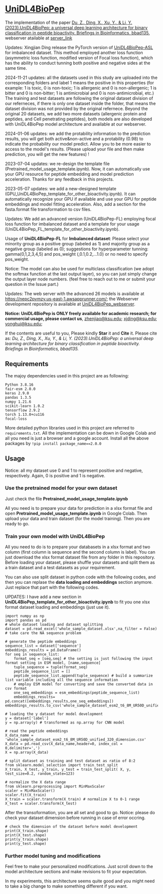 # [UniDL4BioPep](https://nepc2pvmzy.us-east-1.awsapprunner.com/)

The implementation of the paper  [Du, Z., Ding, X., Xu, Y., & Li, Y. (2023).UniDL4BioPep: a universal deep learning architecture for binary classification in peptide bioactivity. Briefings in Bioinformatics, bbad135.](https://www.researchgate.net/publication/369832351_UniDL4BioPep_a_universal_deep_learning_architecture_for_binary_classification_in_peptide_bioactivity)
webserver atailable at [server_link](https://nepc2pvmzy.us-east-1.awsapprunner.com/)

Updates: Xingjian Ding release the PyTorch version of [UniDL4BioPep-ASL](https://github.com/David-Dingle/UniDL4BioPep_ASL_PyTorch) for imbalanced dataset. This method employed another loss function (asymmetric loss function, modified version of Focal loss function), which has the ability to conduct tunning both positive and negative sides at the same time.


2024-11-21 updates: all the datasets used in this study are uploaded into the corresponding folders and label 1 means the positive in this properties (for example: 1 is toxic, 0 is non-toxic; 1 is allergenic and 0 is non-allergenic; 1 is bitter and 0 is non-bitter; 1 is antimicrobial and 0 is non-antimicrobial, etc.) The training and test datasets are following the original dataset division of our referneces, if there is only one dataset inside the folder, that means the dataset division was not provided by the original refernece. 
Beyond the original 20 datasets, we add two more datasets (allergenic protein and peptides, and Cell penetrating peptides), both models are also developed with UniDL4BioPep model architecture and available at our webserver. 


2024-01-06 updates: we add the protability information to the prediction results, you will get both active&non-active and a protability (0.98) to indicate the probability our model predict. Allow you to be more easier to access to the model's results. (Please upload your file and then make prediction, you will get the new features) ! 

2023-07-04 updates: we re-design the template file (Pretrained_model_usage_template.ipynb). Now, it  can automatically use your GPU resource for peptide embedding and model prediction acceleration. Thanks for any feedback in this projects. 

2023-05-07 updates: we add a new-designed template (GPU_UniDL4BioPep_template_for_other_bioactivity.ipynb). It can automatically recognize your GPU if available and use your GPU for peptide embeddings and model fitting acceleration. Also, add a section for the fasta.format file transformation to csv files. 

Updates:  We add an advanced version (UniDL4BioPep-FL) employing focal loss function for imbalanced dataset and a template for your usage (UniDL4BioPep_FL_template_for_other_bioactivity.ipynb).

Usage of **UniDL4BioPep-FL** for **Imbalanced dataset**: Please select your minority group as a positive group (labeled as 1) and majority group as a negative group (labeled as 0); suggestions for hyperparameter tunning: gamma(0,1,2,3,4,5) and pos_weight (,0.1,0.2,...1.0) or no need to specify pos_weight. 

Notice: The model can also be used for multiclass classification (we adopt the softmax function at the last output layer), so you can just simply change the output layer node numbers. (feel free to reach out to me or submit your question in the Issue part.)

Updates: The web server with the advanced 26 models is available at https://nepc2pvmzy.us-east-1.awsapprunner.com/; the Webserver development repository is available at [UniDL4BioPep_webserver](https://github.com/dzjxzyd/UniDL4BioPep_web_server). 

**Notice: UniDL4BioPep is ONLY freely available for academic research; for commercial usage, please contact us**, zhenjiao@ksu.edu; xjding@ksu.edu; yonghui@ksu.edu;

If the contents are useful to you, Please kindly **Star** it and **Cite** it.
Please cite as: _Du, Z., Ding, X., Xu, Y., & Li, Y. (2023).UniDL4BioPep: a universal deep learning architecture for binary classification in peptide bioactivity. Briefings in Bioinformatics, bbad135._


## Requirements
The majoy dependencies used in this project are as following:
```
Python 3.8.16
fair-esm 2.0.0
keras 2.9.0
pandas 1.3.5
numpy 1.21.6
scikit-learn 1.0.2
tensorflow 2.9.2
torch 1.13.0+cu116
focal-loss
```
More detailed python libraries used in this project are referred to ```requirements.txt```. 
All the implementation can be down in Google Colab and all you need is just a browser and a google account.
Install all the above packages by ```!pip install package_name==2.0.0```


## Usage
Notice: all my dataset use 0 and 1 to represent positive and negative, respectively. Again, 0 is positive and 1 is negative.
### Use the pretrained model for your own dataset

Just check the file **Pretrained_model_usage_template.ipynb**

All you need is to prepare your data for prediction in a xlsx format file and open **Pretrained_model_usage_template.ipynb** in Google Colab.
Then upload your data and train dataset (for the model training). 
Then you are ready to go. 

### Train your own model with UniDL4BioPep

All you need to do is to prepare your databasets in a xlsx format and two column (first column is sequence and the second column is label).
You can just download the xlsx format dataset file from any folder in this repository. Before loading your dataset, please shuffle your datasets and split them as a train dataset and a test datasets as your requirement.

You can also use split dataset in python code with the following codes, and then you can replase the **data loading and embeddings** section anymore. Just replace that part with the following codes. 

UPDATES: I have add a new section in **UniDL4BioPep_template_for_other_bioactivity.ipynb** to fit you one xlsx format dataset loading and embeddings (just use it).
```
import numpy as np
import pandas as pd
# whole dataset loading and dataset splitting 
dataset = pd.read_excel('whole_sample_dataset.xlsx',na_filter = False) # take care the NA sequence problem

# generate the peptide embeddings
sequence_list = dataset['sequence'] 
embeddings_results = pd.DataFrame()
for seq in sequence_list:
    format_seq = [seq,seq] # the setting is just following the input format setting in ESM model, [name,sequence]
    tuple_sequence = tuple(format_seq)
    peptide_sequence_list = []
    peptide_sequence_list.append(tuple_sequence) # build a summarize list variable including all the sequence information
    # employ ESM model for converting and save the converted data in csv format
    one_seq_embeddings = esm_embeddings(peptide_sequence_list)
    embeddings_results= pd.concat([embeddings_results,one_seq_embeddings])
embeddings_results.to_csv('whole_sample_dataset_esm2_t6_8M_UR50D_unified_320_dimension.csv')

# loading the y dataset for model development 
y = dataset['label']
y = np.array(y) # transformed as np.array for CNN model

# read the peptide embeddings
X_data_name = 'whole_sample_dataset_esm2_t6_8M_UR50D_unified_320_dimension.csv'
X_data = pd.read_csv(X_data_name,header=0, index_col = 0,delimiter=',')
X = np.array(X_data)

# split dataset as training and test dataset as ratio of 8:2
from sklearn.model_selection import train_test_split
X_train, X_test, y_train, y_test = train_test_split( X, y, test_size=0.2, random_state=123)

# normalize the X data range
from sklearn.preprocessing import MinMaxScaler
scaler = MinMaxScaler()
scaler.fit(X_train)
X_train = scaler.transform(X_train) # normalize X to 0-1 range 
X_test = scaler.transform(X_test)
```
After the transoformation, you are all set and good to go. 
Notice: please do check your dataset dimension before running in case of error occring.
```
# check the dimension of the dataset before model development
print(X_train.shape)
print(X_test.shape)
print(y_train.shape)
print(y_test.shape)
```
### Further model tuning and modifications

Feel free to make your personalized modifications. Just scroll down to the model architecture sections and make revisions to fit your expectation.

In my experiments, this architecture seems quite good and you might need to take a big change to make something different if you want. 





